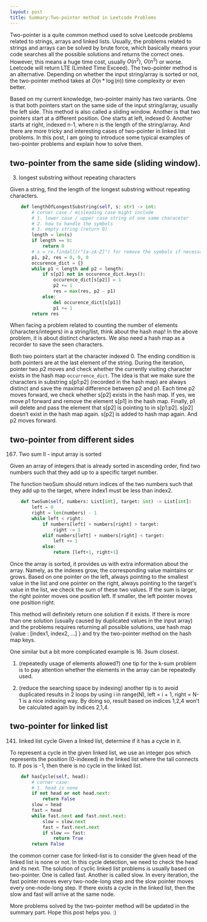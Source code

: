 ```yaml
---
layout: post
title: Summary:Two-pointer method in Leetcode Problems
---
```

Two-pointer is a quite common method used to solve Leetcode problems related to strings, arrays and linked lists. Usually, the problems related to strings and arrays can be solved by brute force, which basically means your code searches all the possible solutions and returns the correct ones. However, this means a huge time cost, usually $O(n^2)$, $O(n^3)$ or worse. Leetcode will return LTE (Limited Time Exceed). The two-pointer method is an alternative. Depending on whether the input string/array is sorted or not, the two-pointer method takes at $O(n*\log(n))$ time complexity or even better.

Based on my current knowledge, two-pointer mainly has two variants. One is that both pointers start on the same side of the input string/array, usually the left side. This method is also called a sliding window. Another is that two pointers start at a different position. One starts at left, indexed 0. Another starts at right, indexed n-1, where n is the length of the string/array. And there are more tricky and interesting cases of two-pointer in linked list problems. In this post, I am going to introduce some typical examples of two-pointer problems and explain how to solve them.

## two-pointer from the same side (sliding window).
3. longest substring without repeating characters

Given a string, find the length of the longest substring without repeating characters.

```python
    def lengthOfLongestSubstring(self, s: str) -> int:
        # corner case / misleading case might include 
        # 1. lower case / upper case string of one same characeter
        # 2. how to handle the symbols
        # 3. empty string (return 0)
        length = len(s)
        if length == 0:
            return 0
        # s = re.findall(r"[a-zA-Z]") for remove the symbols if necessary
        p1, p2, res = 0, 0, 0
        occurence_dict = {}
        while p1 < length and p2 < length:
            if s[p2] not in occurence_dict.keys():
                occurence_dict[s[p2]] = 1
                p2 += 1
                res = max(res, p2 - p1)
            else:
                del occurence_dict[s[p1]]
                p1 += 1
        return res
```        

When facing a problem related to counting the number of elements (characters/integers) in a string/list, think about the hash map! In the above problem, it is about distinct characters. We also need a hash map as a recorder to save the seen characters. 

Both two pointers start at the character indexed 0. The ending condition is both pointers are at the last element of the string. During the iteration, pointer two $p2$ moves and check whether the currently visiting character exists in the hash map `occurrence_dict`. The idea is that we make sure the characters in substring s[p1:p2] (recorded in the hash map) are always distinct and save the maximal difference between p2 and p1. Each time p2 moves forward, we check whether s[p2] exists in the hash map. If yes, we move p1 forward and remove the element s[p1] in the hash map. Finally, p1 will delete and pass the element that s[p2] is pointing to in s[p1:p2]. s[p2] doesn’t exist in the hash map again. s[p2] is added to hash map again. And p2 moves forward.

## two-pointer from different sides
167. Two sum II - input array is sorted

Given an array of integers that is already sorted in ascending order, find two numbers such that they add up to a specific target number.

The function twoSum should return indices of the two numbers such that they add up to the target, where index1 must be less than index2.

```python
    def twoSum(self, numbers: List[int], target: int) -> List[int]:
        left = 0
        right = len(numbers) - 1
        while left < right:
            if numbers[left] + numbers[right] > target:
                right -= 1
            elif numbers[left] + numbers[right] < target:
                left += 1
            else:
                return [left+1, right+1]
```                

Once the array is sorted, it provides us with extra information about the array. Namely, as the indexes grow, the corresponding value maintains or grows. Based on one pointer on the left, always pointing to the smallest value in the list and one pointer on the right, always pointing to the target's value in the list, we check the sum of these two values. If the sum is larger, the right pointer moves one position left. If smaller, the left pointer moves one position right. 

This method will definitely return one solution if it exists. If there is more than one solution (usually caused by duplicated values in the input array) and the problems requires returning all possible solutions, use hash map {value : [index1, index2, ...] } and try the two-pointer method on the hash map keys.

One similar but a bit more complicated example is 16. 3sum closest.

1. (repeatedly usage of elements allowed?) one tip for the k-sum problem is to pay attention whether the elements in the array can be repeatedly used. 

2. (reduce the searching space by indexing) another tip is to avoid duplicated results in 2 loops by using i in range(N), left = i + 1, right = N-1 is a nice indexing way. By doing so, result based on indices 1,2,4 won’t be calculated again by indices 2,1,4.

## two-pointer for linked list
141. linked list cycle
Given a linked list, determine if it has a cycle in it.

To represent a cycle in the given linked list, we use an integer pos which represents the position (0-indexed) in the linked list where the tail connects to. If pos is -1, then there is no cycle in the linked list.
```python
    def hasCycle(self, head):
        # corner case:
        # 1. head is none
        if not head or not head.next:
            return False
        slow = head
        fast = head
        while fast.next and fast.next.next:
            slow = slow.next
            fast = fast.next.next
            if slow == fast:
                return True
        return False
```

the common corner case for linked-list is to consider the given head of the linked list is none or not. In this cycle detection, we need to check the head and its next. The solution of cyclic linked list problems is usually based on two-pointer. One is called fast. Another is called slow. In every iteration, the fast pointer moves every two-node-long step and the slow pointer moves every one-node-long step. If there exists a cycle in the linked list, then the slow and fast will arrive at the same node.

More problems solved by the two-pointer method will be updated in the summary part. Hope this post helps you. :)
